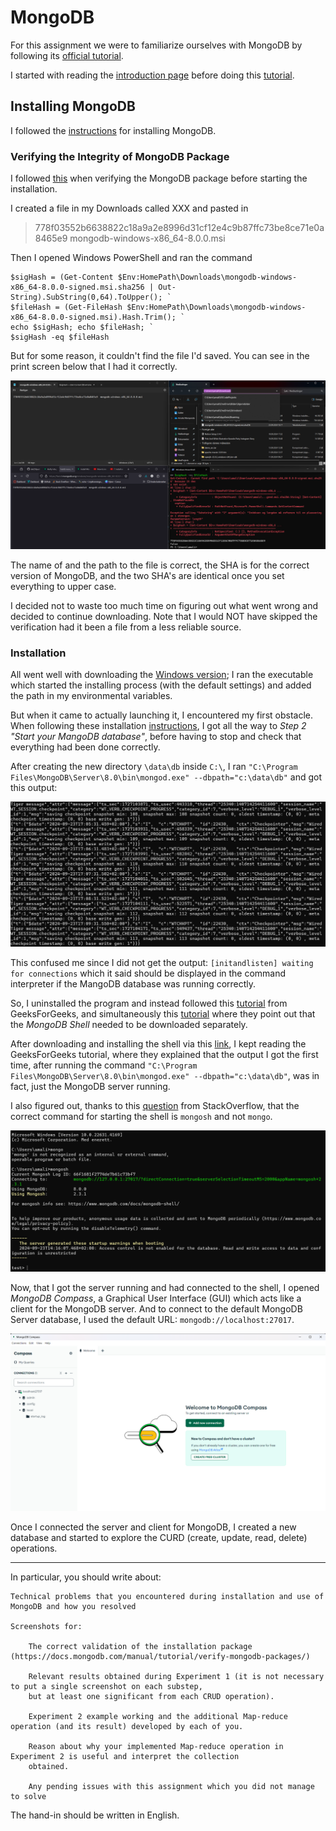 # MongoDB 
For this assignment we were to familiarize ourselves with MongoDB by following its 
[official tutorial](https://www.mongodb.com/lp/cloud/atlas/try4?utm_source=google&utm_campaign=search_gs_pl_evergreen_atlas_general_prosp-brand_gic-null_emea-no_ps-all_desktop_eng_lead&utm_term=mongodb%20tutorial&utm_medium=cpc_paid_search&utm_ad=e&utm_ad_campaign_id=10947982929&adgroup=108885994073&cq_cmp=10947982929&gad_source=1&gclid=Cj0KCQjwo8S3BhDeARIsAFRmkOPaCjYHQO-d60uTbQanbkmwg_Q4M_HFA0gDrgjddgf-EpDv1_p1mWsaAjq-EALw_wcB).

I started with reading the [introduction page](https://www.mongodb.com/docs/manual/introduction/) before doing this 
[tutorial](https://www.mongodb.com/docs/manual/tutorial/getting-started/). 

## Installing MongoDB
I followed the [instructions](https://www.mongodb.com/docs/manual/administration/install-community/) for installing 
MongoDB. 

### Verifying the Integrity of MongoDB Package
I followed [this](https://www.mongodb.com/docs/manual/tutorial/verify-mongodb-packages/) when verifying the MongoDB package before starting the installation. 

I created a file in my Downloads called XXX and pasted in
> 778f03552b6638822c18a9a2e8996d31cf12e4c9b87ffc73be8ce71e0a8465e9  mongodb-windows-x86_64-8.0.0.msi

Then I opened Windows PowerShell and ran the command 

```
$sigHash = (Get-Content $Env:HomePath\Downloads\mongodb-windows-x86_64-8.0.0-signed.msi.sha256 | Out-String).SubString(0,64).ToUpper(); `
$fileHash = (Get-FileHash $Env:HomePath\Downloads\mongodb-windows-x86_64-8.0.0-signed.msi).Hash.Trim(); `
echo $sigHash; echo $fileHash; `
$sigHash -eq $fileHash
```

But for some reason, it couldn't find the file I'd saved. You can see in the print screen below that I had it correctly.

![img_2.png](img_2.png)

The name of and the path to the file is correct, the SHA is for the correct version of MongoDB, and the two SHA's are 
identical once you set everything to upper case. 

I decided not to waste too much time on figuring out what went wrong and decided to continue downloading.
Note that I would NOT have skipped the verification had it been a file from a less reliable source. 

### Installation

All went well with downloading the
[Windows version](https://www.mongodb.com/docs/manual/tutorial/install-mongodb-on-windows/#std-label-install-mdb-community-windows); 
I ran the executable which started the installing process (with the default settings) and added the path in my 
environmental variables. 

But when it came to actually launching it, I encountered my first obstacle. When following these installation 
[instructions](https://www.mongodb.com/docs/manual/tutorial/install-mongodb-on-windows/#run-mongodb-from-cmd), I got 
all the way to _Step 2 "Start your MangoDB database"_, before having to stop and check that everything had been done 
correctly. 

After creating the new directory `\data\db` inside `C:\`, I ran 
`"C:\Program Files\MongoDB\Server\8.0\bin\mongod.exe" --dbpath="c:\data\db"` and got this output: 

![img.png](img.png)

This confused me since I did not get the output: `[initandlisten] waiting for connections` which it said should be 
displayed in the command interpreter if the MangoDB database was running correctly.

So, I uninstalled the program and instead followed this [tutorial](https://www.geeksforgeeks.org/how-to-install-mongodb-on-windows/) 
from GeeksForGeeks, and simultaneously this [tutorial](https://www.youtube.com/watch?v=gB6WLkSrtJk) where they point
out that the _MongoDB Shell_ needed to be downloaded separately.

After downloading and installing the shell via this [link](https://www.mongodb.com/docs/mongodb-shell/install/), I kept
reading the GeeksForGeeks tutorial, where they explained that the output I got the first time, after running the command
`"C:\Program Files\MongoDB\Server\8.0\bin\mongod.exe" --dbpath="c:\data\db"`, was in fact, just the MongoDB server 
running. 

I also figured out, thanks to this [question](https://stackoverflow.com/questions/73081708/mongo-exe-not-installed-in-version-6-0-0/73208435#73208435) 
from StackOverflow, that the correct command for starting the shell is `mongosh` and not `mongo`.

![img_1.png](img_1.png)

Now, that I got the server running and had connected to the shell, I opened _MongoDB Compass_, a Graphical User
Interface (GUI) which acts like a client for the MongoDB server. And to connect to the default MongoDB Server database, 
I used the default URL: `mongodb://localhost:27017`.

![img_3.png](img_3.png)

Once I connected the server and client for MongoDB, I created a new database and started to explore the CURD (create, 
update, read, delete) operations. 





---
In particular, you should write about:

    Technical problems that you encountered during installation and use of MongoDB and how you resolved

    Screenshots for:

        The correct validation of the installation package (https://docs.mongodb.com/manual/tutorial/verify-mongodb-packages/)

        Relevant results obtained during Experiment 1 (it is not necessary to put a single screenshot on each substep, 
        but at least one significant from each CRUD operation).

        Experiment 2 example working and the additional Map-reduce operation (and its result) developed by each of you.

        Reason about why your implemented Map-reduce operation in Experiment 2 is useful and interpret the collection 
        obtained.

        Any pending issues with this assignment which you did not manage to solve

The hand-in should be written in English.
